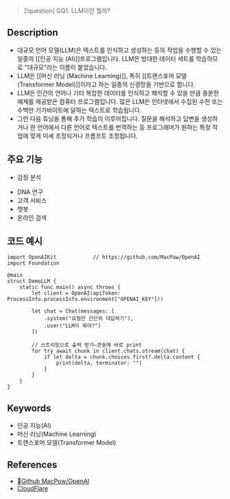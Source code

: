 >[!question]
>GQ1. LLM이란 뭘까?

## Description
- 대규모 언어 모델(LLM)은 텍스트를 인식하고 생성하는 등의 작업을 수행할 수 있는 일종의 [[인공 지능 (AI)]]프로그램입니다. LLM은 방대한 데이터 세트를 학습하므로 "대규모"라는 이름이 붙었습니다. 
- LLM은 [[머신 러닝 (Machine Learning)]], 특히 [[트랜스포머 모델 (Transformer Model)]]이라고 하는 일종의 신경망을 기반으로 합니다.
- LLM은 인간의 언어나 기타 복잡한 데이터를 인식하고 해석할 수 있을 만큼 충분한 예제를 제공받은 컴퓨터 프로그램입니다. 많은 LLM은 인터넷에서 수집된 수천 또는 수백만 기가바이트에 달하는 텍스트로 학습됩니다. 
- 그런 다음 튜닝을 통해 추가 학습이 이루어집니다. 질문을 해석하고 답변을 생성하거나 한 언어에서 다른 언어로 텍스트를 번역하는 등 프로그래머가 원하는 특정 작업에 맞게 미세 조정되거나 프롬프트 조정됩니다.

## 주요 기능
+ 감정 분석
- DNA 연구
- 고객 서비스
- 챗봇
- 온라인 검색

## 코드 예시
```
import OpenAIKit            // https://github.com/MacPaw/OpenAI
import Foundation

@main
struct DemoLLM {
    static func main() async throws {
        let client = OpenAI(apiToken: ProcessInfo.processInfo.environment["OPENAI_KEY"]!)

        let chat = Chat(messages: [
            .system("요점만 간단히 대답하기"),
            .user("LLM이 뭐야?")
        ])

        // 스트리밍으로 출력 받기—콘솔에 바로 print
        for try await chunk in client.chats.stream(chat) {
            if let delta = chunk.choices.first?.delta.content {
                print(delta, terminator: "")
            }
        }
    }
}
```

## Keywords
+ 인공 지능(AI)
+ 머신 러닝(Machine Learning)
+ 트랜스포머 모델(Transformer Model)

## References
- [Github MacPow/OpenAI](https://github.com/MacPaw/OpenAI)
- [CloudFlare](https://www.cloudflare.com/learning/ai/what-is-large-language-model/)